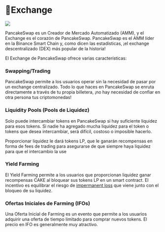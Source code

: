 # 🔄Exchange

![](https://gblobscdn.gitbook.com/assets%2F-MHREX7DHcljbY5IkjgJ%2F-MbEhf2Oym3DwInC1RLG%2F-MbEiJUEIhXOppKXzWwH%2Fdocs%20masthead%20%2819%29.png?alt=media&token=be1e5fa9-8339-4db4-bd7a-8f376fa67935)

PancakeSwap es un Creador de Mercado Automatizado \(AMM\), y el  Exchange es el corazón de PancakeSwap. PancakeSwap es el AMM líder en la Binance Smart Chain  y, como dicen las estadísticas, ¡el exchange descentralizado \(DEX\) más popular de la historia!

El Exchange de PancakeSwap ofrece varias características:

### Swapping/Trading <a id="swapping-trading"></a>

PancakeSwap permite a los usuarios operar sin la necesidad de pasar por un exchange centralizado. Todo lo que haces en PancakeSwap se enruta directamente a través de tu propia billetera, ¡no hay necesidad de confiar en otra persona tus criptomonedas!

### Liquidity Pools \(Pools de Liquidez\) <a id="liquidity-pools"></a>

Solo puede intercambiar tokens en PancakeSwap si hay suficiente liquidez para esos tokens. Si nadie ha agregado mucha liquidez para el token o tokens que desea intercambiar, será difícil, costoso o imposible hacerlo.

Proporcionar liquidez le dará tokens LP, que le ganarán recompensas en forma de fees de trading para asegurarse de que siempre haya liquidez para que el intercambio la use

### Yield Farming <a id="yield-farming"></a>

El Yield Farming permite a los usuarios que proporcionan liquidez ganar recompensas CAKE al bloquear sus tokens LP en un smart contract. El incentivo es equilibrar el riesgo de [impermanent loss](https://academy.binance.com/en/articles/impermanent-loss-explained) que viene junto con el bloqueo de su liquidez.

### Ofertas Iniciales de Farming \(IFOs\) <a id="initial-farm-offerings-ifos"></a>

Una Oferta Inicial de Farming es un evento que permite a los usuarios adquirir una oferta de tiempo limitado para comprar nuevos tokens. El precio en IFO es generalmente muy atractivo.

